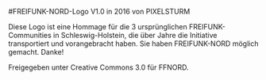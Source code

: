 #FREIFUNK-NORD-Logo V1.0 in 2016 von PIXELSTURM

Diese Logo ist eine Hommage für die 3 ursprünglichen FREIFUNK-Communities in Schleswig-Holstein,
die über Jahre die Initiative transportiert und vorangebracht haben. Sie haben FREIFUNK-NORD möglich gemacht. Danke!


Freigegeben unter Creative Commons 3.0 für FFNORD.

